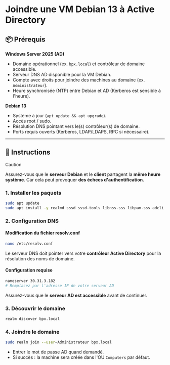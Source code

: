 # Joindre une VM Debian 13 à Active Directory

## 📦 Prérequis

**Windows Server 2025 (AD)**
* Domaine opérationnel (ex. `bpx.local`) et contrôleur de domaine accessible.
* Serveur DNS AD disponible pour la VM Debian.
* Compte avec droits pour joindre des machines au domaine (ex. `Administrateur`).
* Heure synchronisée (NTP) entre Debian et AD (Kerberos est sensible à l'heure).

**Debian 13**
* Système à jour (`apt update && apt upgrade`).
* Accès root / sudo.
* Résolution DNS pointant vers le(s) contrôleur(s) de domaine.
* Ports requis ouverts (Kerberos, LDAP/LDAPS, RPC si nécessaire).

---

## 🚀 Instructions

> [!CAUTION]
> Assurez-vous que le **serveur Debian** et le **client** partagent la **même heure système**. Car cela peut provoquer **des échecs d'authentification**.

### 1. Installer les paquets

```bash
sudo apt update
sudo apt install -y realmd sssd sssd-tools libnss-sss libpam-sss adcli samba-common-bin oddjob oddjob-mkhomedir packagekit krb5-user
```
### **2. Configuration DNS**

#### **Modification du fichier resolv.conf**
```bash
nano /etc/resolv.conf
```

Le serveur DNS doit pointer vers votre **contrôleur Active Directory** pour la résolution des noms de domaine.

#### **Configuration requise**
```bash
nameserver 30.31.3.182
# Remplacez par l'adresse IP de votre serveur AD
```
Assurez-vous que le **serveur AD est accessible** avant de continuer.

### 3. Découvrir le domaine

```bash
realm discover bpx.local
```

### 4. Joindre le domaine

```bash
sudo realm join --user=Administrateur bpx.local
```

* Entrer le mot de passe AD quand demandé.
* Si succès : la machine sera créée dans l'OU `Computers` par défaut.
